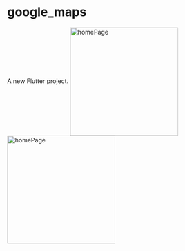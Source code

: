 # google_maps

A new Flutter project.
<img align="center" alt ="homePage" width ="250" src="https://github.com/Hasib2k21/google_maps/bob/master/1.jpg"></img>
<img align="center" alt ="homePage" width ="250" src="https://github.com/Hasib2k21/google_maps/bob/master/2.jpg"></img>
